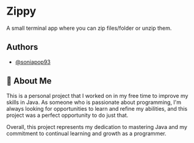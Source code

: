 
# Zippy

A small terminal app where you can zip files/folder or unzip them.

## Authors

- [@soniapop93](https://github.com/soniapop93)


## 🚀 About Me
This is a personal project that I worked on in my free time to improve my skills in Java. As someone who is passionate about programming, I'm always looking for opportunities to learn and refine my abilities, and this project was a perfect opportunity to do just that.

Overall, this project represents my dedication to mastering Java and my commitment to continual learning and growth as a programmer.

